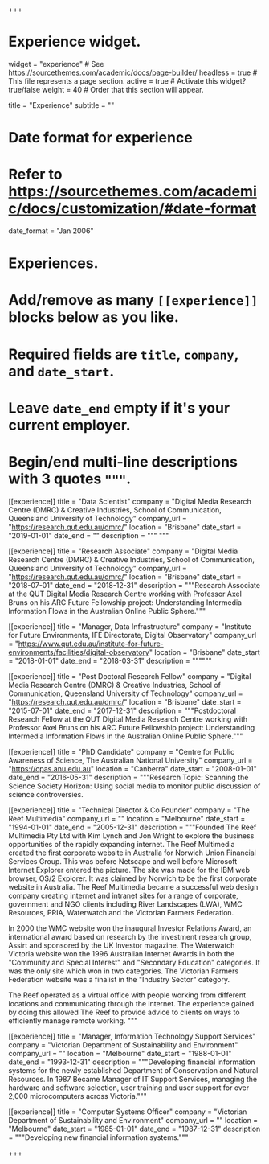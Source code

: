 +++
# Experience widget.
widget = "experience"  # See https://sourcethemes.com/academic/docs/page-builder/
headless = true  # This file represents a page section.
active = true  # Activate this widget? true/false
weight = 40  # Order that this section will appear.

title = "Experience"
subtitle = ""

# Date format for experience
#   Refer to https://sourcethemes.com/academic/docs/customization/#date-format
date_format = "Jan 2006"

# Experiences.
#   Add/remove as many `[[experience]]` blocks below as you like.
#   Required fields are `title`, `company`, and `date_start`.
#   Leave `date_end` empty if it's your current employer.
#   Begin/end multi-line descriptions with 3 quotes `"""`.
[[experience]]
  title = "Data Scientist"
  company = "Digital Media Research Centre (DMRC) & Creative Industries, School of Communication, Queensland University of Technology"
  company_url = "https://research.qut.edu.au/dmrc/"
  location = "Brisbane"
  date_start = "2019-01-01"
  date_end = ""
  description = """
  """

[[experience]]
  title = "Research Associate"
  company = "Digital Media Research Centre (DMRC) & Creative Industries, School of Communication, Queensland University of Technology"
  company_url = "https://research.qut.edu.au/dmrc/"
  location = "Brisbane"
  date_start = "2018-07-01"
  date_end = "2018-12-31"
  description = """Research Associate at the QUT Digital Media Research Centre working with Professor Axel Bruns on his ARC Future Fellowship project: Understanding Intermedia Information Flows in the Australian Online Public Sphere."""

[[experience]]
  title = "Manager, Data Infrastructure"
  company = "Institute for Future Environments, IFE Directorate, Digital Observatory"
  company_url = "https://www.qut.edu.au/institute-for-future-environments/facilities/digital-observatory"
  location = "Brisbane"
  date_start = "2018-01-01"
  date_end = "2018-03-31"
  description = """"""

[[experience]]
  title = "Post Doctoral Research Fellow"
  company = "Digital Media Research Centre (DMRC) & Creative Industries, School of Communication, Queensland University of Technology"
  company_url = "https://research.qut.edu.au/dmrc/"
  location = "Brisbane"
  date_start = "2015-07-01"
  date_end = "2017-12-31"
  description = """Postdoctoral Research Fellow at the QUT Digital Media Research Centre working with Professor Axel Bruns on his ARC Future Fellowship project: Understanding Intermedia Information Flows in the Australian Online Public Sphere."""
  
[[experience]]
  title = "PhD Candidate"
  company = "Centre for Public Awareness of Science, The Australian National University"
  company_url = "https://cpas.anu.edu.au"
  location = "Canberra"
  date_start = "2008-01-01"
  date_end = "2016-05-31"
  description = """Research Topic: Scanning the Science Society Horizon: Using social media to monitor public discussion of science controversies.

[[experience]]
  title = "Technical Director & Co Founder"
  company = "The Reef Multimedia"
  company_url = ""
  location = "Melbourne"
  date_start = "1994-01-01"
  date_end = "2005-12-31"
  description = """Founded The Reef Multimedia Pty Ltd with Kim Lynch and Jon Wright to explore the business opportunities of the rapidly expanding internet. The Reef Multimedia created the first corporate website in Australia for Norwich Union Financial Services Group. This was before Netscape and well before Microsoft Internet Explorer entered the picture. The site was made for the IBM web browser, OS/2 Explorer. It was claimed by Norwich to be the first corporate website in Australia. The Reef Multimedia became a successful web design company creating internet and intranet sites for a range of corporate, government and NGO clients including River Landscapes (LWA), WMC Resources, PRIA, Waterwatch and the Victorian Farmers Federation.

In 2000 the WMC website won the inaugural Investor Relations Award, an international award based on research by the investment research group, Assirt and sponsored by the UK Investor magazine. The Waterwatch Victoria website won the 1996 Australian Internet Awards in both the "Community and Special Interest" and "Secondary Education" categories. It was the only site which won in two categories. The Victorian Farmers Federation website was a finalist in the "Industry Sector" category.

The Reef operated as a virtual office with people working from different locations and communicating through the internet. The experience gained by doing this allowed The Reef to provide advice to clients on ways to efficiently manage remote working.
"""

[[experience]]
  title = "Manager, Information Technology Support Services"
  company = "Victorian Department of Sustainability and Environment"
  company_url = ""
  location = "Melbourne"
  date_start = "1988-01-01"
  date_end = "1993-12-31"
  description = """Developing financial information systems for the newly established Department of Conservation and Natural Resources. In 1987 Became Manager of IT Support Services, managing the hardware and software selection, user training and user support for over 2,000 microcomputers across Victoria."""

[[experience]]
  title = "Computer Systems Officer"
  company = "Victorian Department of Sustainability and Environment"
  company_url = ""
  location = "Melbourne"
  date_start = "1985-01-01"
  date_end = "1987-12-31"
  description = """Developing new financial information systems."""
  
+++
